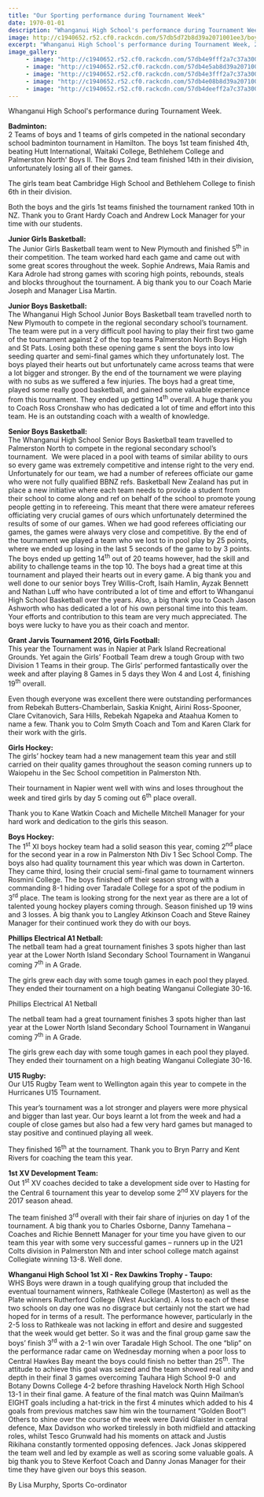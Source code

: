 ```yaml
---
title: "Our Sporting performance during Tournament Week"
date: 1970-01-01
description: "Whanganui High School's performance during Tournament Week, 29 August > 2 September 2016."
image: http://c1940652.r52.cf0.rackcdn.com/57db5d72b8d39a2071001ee3/boys-hockey-(003).jpg
excerpt: "Whanganui High School's performance during Tournament Week, 29 August > 2 September 2016."
image_gallery:
     - image: "http://c1940652.r52.cf0.rackcdn.com/57db4e9fff2a7c37a3000325/5th-Team-photo-hoodies.jpg"
     - image: "http://c1940652.r52.cf0.rackcdn.com/57db4e5ab8d39a2071001ee1/junior-bball-(003).jpg"
     - image: "http://c1940652.r52.cf0.rackcdn.com/57db4e3fff2a7c37a3000323/senior-bball-(003).jpg"
     - image: "http://c1940652.r52.cf0.rackcdn.com/57db4e08b8d39a2071001edf/boys-hockey-(003).jpg"
     - image: "http://c1940652.r52.cf0.rackcdn.com/57db4deeff2a7c37a3000321/senior-netball-(003).jpg"
---
```


<p>Whanganui High School's performance during Tournament Week.</p>
<p><strong>Badminton:</strong> <br />2 Teams of boys and 1 teams of girls competed in the national secondary school badminton tournament in Hamilton. The boys 1st team finished 4th, beating Hutt International, Waitaki College, Bethlehem College and Palmerston North' Boys II. The Boys 2nd team finished 14th in their division, unfortunately losing all of their games.</p>
<p>The girls team beat Cambridge High School and Bethlehem College to finish 6th in their division.</p>
<p>Both the boys and the girls 1st teams finished the tournament ranked 10th in NZ. Thank you to Grant Hardy Coach and Andrew Lock Manager for your time with our students.</p>
<p><strong>Junior Girls Basketball:<br /></strong>The Junior Girls Basketball team went to New Plymouth and finished 5<sup>th</sup>&nbsp;in their competition. The team worked hard each game and came out with some great scores throughout the week. Sophie Andrews, Maia Ramis and Kara Adrole had strong games with scoring high points, rebounds, steals and blocks throughout the tournament. A big thank you to our Coach Marie Joseph and Manager Lisa Martin.</p>
<p><strong>Junior Boys Basketball:</strong><br />The Whanganui High School Junior Boys Basketball team travelled north to New Plymouth to compete in the regional secondary school&rsquo;s tournament. The team were put in a very difficult pool having to play their first two game of the tournament against 2 of the top teams Palmerston North Boys High and St Pats. Losing both these opening game s sent the boys into low seeding quarter and semi-final games which they unfortunately lost. The boys played their hearts out but unfortunately came across teams that were a lot bigger and stronger. By the end of the tournament we were playing with no subs as we suffered a few injuries. The boys had a great time, played some really good basketball, and gained some valuable experience from this tournament. They ended up getting 14<sup>th</sup> overall. A huge thank you to Coach Ross Cronshaw who has dedicated a lot of time and effort into this team. He is an outstanding coach with a wealth of knowledge.&nbsp;</p>
<p><strong>Senior Boys Basketball:<br /></strong>The Whanganui High School Senior Boys Basketball team travelled to Palmerston North to compete in the regional secondary school&rsquo;s tournament.&nbsp; We were placed in a pool with teams of similar ability to ours so every game was extremely competitive and intense right to the very end. Unfortunately for our team, we had a number of referees officiate our game who were not fully qualified BBNZ refs. Basketball New Zealand has put in place a new initiative where each team needs to provide a student from their school to come along and ref on behalf of the school to promote young people getting in to refereeing. This meant that there were amateur referees officiating very crucial games of ours which unfortunately determined the results of some of our games. When we had good referees officiating our games, the games were always very close and competitive. By the end of the tournament we played a team who we lost to in pool play by 25 points, where we ended up losing in the last 5 seconds of the game to by 3 points. The boys ended up getting 14<sup>th</sup> out of 20 teams however, had the skill and ability to challenge teams in the top 10. The boys had a great time at this tournament and played their hearts out in every game. A big thank you and well done to our senior boys Trey Willis-Croft, Isaih Hamlin, Ayzak Bennett and Nathan Luff who have contributed a lot of time and effort to Whanganui High School Basketball over the years. Also, a big thank you to Coach Jason Ashworth who has dedicated a lot of his own personal time into this team. Your efforts and contribution to this team are very much appreciated. The boys were lucky to have you as their coach and mentor. &nbsp;&nbsp;</p>
<p><strong>Grant Jarvis Tournament 2016, Girls Football:<br /></strong>This year the Tournament was in Napier at Park Island Recreational Grounds. Yet again the Girls&rsquo; Football Team drew a tough Group with two Division 1 Teams in their group. The Girls&rsquo; performed fantastically over the week and after playing 8 Games in 5 days they Won 4 and Lost 4, finishing 19<sup>th</sup> overall.</p>
<p>Even though everyone was excellent there were outstanding performances from Rebekah Butters-Chamberlain, Saskia Knight, Airini Ross-Spooner, Clare Cvitanovich, Sara Hills, Rebekah Ngapeka and Ataahua Komen to name a few. Thank you to Colm Smyth Coach and Tom and Karen Clark for their work with the girls.</p>
<p><strong>Girls Hockey:<br /></strong>The girls&rsquo; hockey team had a new management team this year and still carried on their quality games throughout the season coming runners up to Waiopehu in the Sec School competition in Palmerston Nth.</p>
<p>Their tournament in Napier went well with wins and loses throughout the week and tired girls by day 5 coming out 6<sup>th</sup>&nbsp;place overall.</p>
<p>Thank you to Kane Watkin Coach and Michelle Mitchell Manager for your hard work and dedication to the girls this season.</p>
<p><strong>Boys Hockey:<br /></strong><span>The 1</span><sup>st</sup><span>&nbsp;XI boys hockey team had a solid season this year, coming 2</span><sup>nd</sup><span>&nbsp;place for the second year in a row in Palmerston Nth Div 1 Sec School Comp. The boys also had quality tournament this year which was down in Carterton. They came third, losing their crucial semi-final game to tournament winners Rosmini College. The boys finished off their season strong with a commanding 8-1 hiding over Taradale College for a spot of the podium in 3</span><sup>rd</sup><span>&nbsp;place. The team is looking strong for the next year as there are a lot of talented young hockey players coming through. Season finished up 19 wins and 3 losses. A big thank you to Langley Atkinson Coach and Steve Rainey Manager for their continued work they do with our boys.</span></p>
<p><strong>Phillips Electrical A1 Netball:<br /></strong>The netball team had a great tournament finishes 3 spots higher than last year at the Lower North Island Secondary School Tournament in Wanganui coming 7<sup>th</sup> in A Grade.</p>
<p>The girls grew each day with some tough games in each pool they played. They ended their tournament on a high beating Wanganui Collegiate 30-16.&nbsp;</p>
<p>Phillips Electrical A1 Netball</p>
<p>The netball team had a great tournament finishes 3 spots higher than last year at the Lower North Island Secondary School Tournament in Wanganui coming 7<sup>th</sup> in A Grade.</p>
<p>The girls grew each day with some tough games in each pool they played. They ended their tournament on a high beating Wanganui Collegiate 30-16.&nbsp;</p>
<p><strong>U15 Rugby:<br /></strong>Our U15 Rugby Team went to Wellington again this year to compete in the Hurricanes U15 Tournament.</p>
<p>This year&rsquo;s tournament was a lot stronger and players were more physical and bigger than last year. Our boys learnt a lot from the week and had a couple of close games but also had a few very hard games but managed to stay positive and continued playing all week.</p>
<p>They finished 16<sup>th</sup> at the tournament. Thank you to Bryn Parry and Kent Rivers for coaching the team this year.&nbsp;</p>
<p><strong>1st XV Development Team:<br /></strong>Out 1<sup>st</sup> XV coaches decided to take a development side over to Hasting for the Central 6 tournament this year to develop some 2<sup>nd</sup> XV players for the 2017 season ahead.</p>
<p>The team finished 3<sup>rd</sup> overall with their fair share of injuries on day 1 of the tournament. A big thank you to Charles Osborne, Danny Tamehana &ndash; Coaches and Richie Bennett Manager for your time you have given to our team this year with some very successful&nbsp;games &ndash; runners up in the U21 Colts division in Palmerston Nth and inter school college match against Collegiate winning 13-8. Well done. &nbsp;</p>
<p><strong>Whanganui High School 1st XI - Rex Dawkins Trophy - Taupo:<br /></strong>WHS Boys were drawn in a tough qualifying group that included the eventual tournament winners, Rathkeale College (Masterton) as well as the Plate winners Rutherford College (West Auckland). A loss to each of these two schools on day one was no disgrace but certainly not the start we had hoped for in terms of a result. The performance however, particularly in the 2-5 loss to Rathkeale was not lacking in effort and desire and suggested that the week would get better. So it was and the final group game saw the boys&rsquo; finish 3<sup>rd</sup> with a 2-1 win over Taradale High School. The one &ldquo;blip&rdquo; on the performance radar came on Wednesday morning when a poor loss to Central Hawkes Bay meant the boys could finish no better than 25<sup>th</sup>. The attitude to achieve this goal was seized and the team showed real unity and depth in their final 3 games overcoming Tauhara High School 9-0&nbsp; and Botany Downs College 4-2 before thrashing Havelock North High School 13-1 in their final game. A feature of the final match was Quinn Mailman&rsquo;s EIGHT goals including a hat-trick in the first 4 minutes which added to his 4 goals from previous matches saw him win the tournament &ldquo;Golden Boot&rdquo;! Others to shine over the course of the week were David Glaister in central defence, Max Davidson who worked tirelessly in both midfield and attacking roles, whilst Tesco Grunwald had his moments on attack and Justis Rikihana&nbsp;constantly tormented opposing defences. Jack Jonas skippered the team well and led by example as well as scoring some valuable goals. A big thank you to Steve Kerfoot Coach and Danny Jonas Manager for their time they have given our boys this season.&nbsp;</p>
<p>By Lisa Murphy, Sports Co-ordinator</p>

